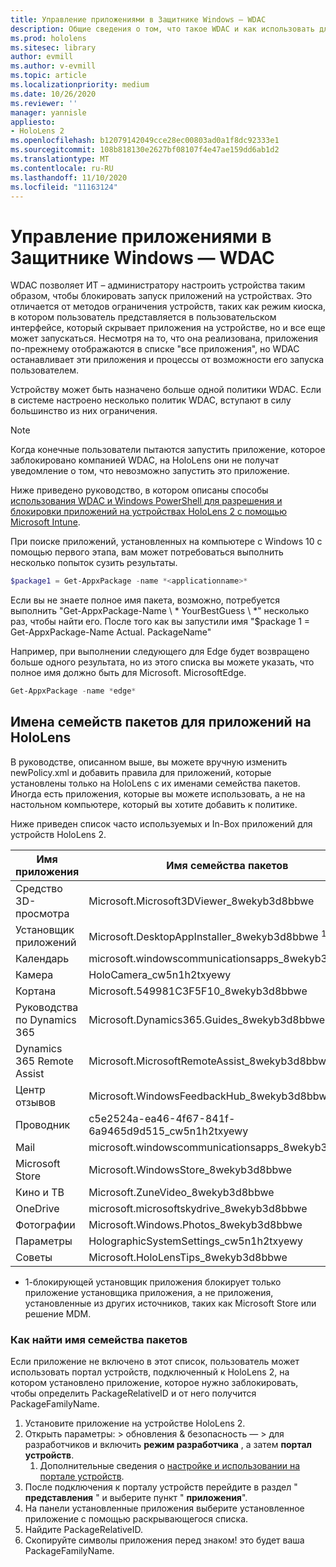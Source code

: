 ```yaml
---
title: Управление приложениями в Защитнике Windows — WDAC
description: Общие сведения о том, что такое WDAC и как использовать для управления устройствами HoloLens.
ms.prod: hololens
ms.sitesec: library
author: evmill
ms.author: v-evmill
ms.topic: article
ms.localizationpriority: medium
ms.date: 10/26/2020
ms.reviewer: ''
manager: yannisle
appliesto:
- HoloLens 2
ms.openlocfilehash: b12079142049cce28ec00803ad0a1f8dc92333e1
ms.sourcegitcommit: 108b818130e2627bf08107f4e47ae159dd6ab1d2
ms.translationtype: MT
ms.contentlocale: ru-RU
ms.lasthandoff: 11/10/2020
ms.locfileid: "11163124"
---
```

# Управление приложениями в Защитнике Windows — WDAC

WDAC позволяет ИТ – администратору настроить устройства таким образом, чтобы блокировать запуск приложений на устройствах. Это отличается от методов ограничения устройств, таких как режим киоска, в котором пользователь представляется в пользовательском интерфейсе, который скрывает приложения на устройстве, но и все еще может запускаться. Несмотря на то, что она реализована, приложения по-прежнему отображаются в списке "все приложения", но WDAC останавливает эти приложения и процессы от возможности его запуска пользователем.

Устройству может быть назначено больше одной политики WDAC. Если в системе настроено несколько политик WDAC, вступают в силу большинство из них ограничения. 

> [!NOTE]
> Когда конечные пользователи пытаются запустить приложение, которое заблокировано компанией WDAC, на HoloLens они не получат уведомление о том, что невозможно запустить это приложение.

Ниже приведено руководство, в котором описаны способы [использования WDAC и Windows PowerShell для разрешения и блокировки приложений на устройствах HoloLens 2 с помощью Microsoft Intune](https://docs.microsoft.com/mem/intune/configuration/custom-profile-hololens).

При поиске приложений, установленных на компьютере с Windows 10 с помощью первого этапа, вам может потребоваться выполнить несколько попыток сузить результаты.

```powershell
$package1 = Get-AppxPackage -name *<applicationname>*
``` 

Если вы не знаете полное имя пакета, возможно, потребуется выполнить "Get-AppxPackage-Name \ * YourBestGuess \ *" несколько раз, чтобы найти его. После того как вы запустили имя "$package 1 = Get-AppxPackage-Name Actual. PackageName"

Например, при выполнении следующего для Edge будет возвращено больше одного результата, но из этого списка вы можете указать, что полное имя должно быть для Microsoft. MicrosoftEdge. 

```powershell
Get-AppxPackage -name *edge*
``` 

## Имена семейств пакетов для приложений на HoloLens

В руководстве, описанном выше, вы можете вручную изменить newPolicy.xml и добавить правила для приложений, которые установлены только на HoloLens с их именами семейства пакетов. Иногда есть приложения, которые вы можете использовать, а не на настольном компьютере, который вы хотите добавить к политике. 

Ниже приведен список часто используемых и In-Box приложений для устройств HoloLens 2.

| Имя приложения                   | Имя семейства пакетов                                |
|----------------------------|----------------------------------------------------|
| Средство 3D-просмотра                  | Microsoft.Microsoft3DViewer_8wekyb3d8bbwe          |
| Установщик приложений              | Microsoft.DesktopAppInstaller_8wekyb3d8bbwe <sup> 1</sup>         |
| Календарь                   | microsoft.windowscommunicationsapps_8wekyb3d8bbwe  |
| Камера                     | HoloCamera_cw5n1h2txyewy                           |
| Кортана                    | Microsoft.549981C3F5F10_8wekyb3d8bbwe              |
| Руководства по Dynamics 365        | Microsoft.Dynamics365.Guides_8wekyb3d8bbwe         |
| Dynamics 365 Remote Assist | Microsoft.MicrosoftRemoteAssist_8wekyb3d8bbwe      |
| Центр отзывов               | Microsoft.WindowsFeedbackHub_8wekyb3d8bbwe         |
| Проводник              | c5e2524a-ea46-4f67-841f-6a9465d9d515_cw5n1h2txyewy |
| Mail                       | microsoft.windowscommunicationsapps_8wekyb3d8bbwe  |
| Microsoft Store            | Microsoft.WindowsStore_8wekyb3d8bbwe               |
| Кино и ТВ                | Microsoft.ZuneVideo_8wekyb3d8bbwe                  |
| OneDrive                   | microsoft.microsoftskydrive_8wekyb3d8bbwe          |
| Фотографии                     | Microsoft.Windows.Photos_8wekyb3d8bbwe             |
| Параметры                   | HolographicSystemSettings_cw5n1h2txyewy            |
| Советы                       | Microsoft.HoloLensTips_8wekyb3d8bbwe               |

- 1-блокирующей установщик приложения блокирует только приложение установщика приложения, а не приложения, установленные из других источников, таких как Microsoft Store или решение MDM.

### Как найти имя семейства пакетов

Если приложение не включено в этот список, пользователь может использовать портал устройств, подключенный к HoloLens 2, на котором установлено приложение, которое нужно заблокировать, чтобы определить PackageRelativeID и от него получится PackageFamilyName.

1. Установите приложение на устройстве HoloLens 2. 
1. Открыть параметры: > обновления & безопасность — > для разработчиков и включить **режим разработчика** , а затем **портал устройств**. 
    1. Дополнительные сведения о [настройке и использовании на портале устройств](https://docs.microsoft.com/windows/mixed-reality/develop/platform-capabilities-and-apis/using-the-windows-device-portal).
1. После подключения к порталу устройств перейдите в раздел " **представления** " и выберите пункт " **приложения**". 
1. На панели установленные приложения выберите установленное приложение с помощью раскрывающегося списка. 
1. Найдите PackageRelativeID. 
1. Скопируйте символы приложения перед знаком! это будет ваша PackageFamilyName.


